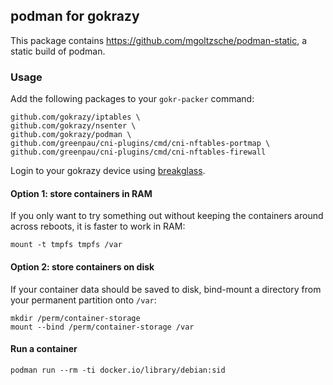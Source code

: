 ## podman for gokrazy

This package contains https://github.com/mgoltzsche/podman-static, a static
build of podman.

### Usage

Add the following packages to your `gokr-packer` command:

```
github.com/gokrazy/iptables \
github.com/gokrazy/nsenter \
github.com/gokrazy/podman \
github.com/greenpau/cni-plugins/cmd/cni-nftables-portmap \
github.com/greenpau/cni-plugins/cmd/cni-nftables-firewall
```

Login to your gokrazy device using
[breakglass](https://github.com/gokrazy/breakglass).

#### Option 1: store containers in RAM

If you only want to try something out without keeping the containers around
across reboots, it is faster to work in RAM:

```
mount -t tmpfs tmpfs /var
```

#### Option 2: store containers on disk

If your container data should be saved to disk, bind-mount a directory from your
permanent partition onto `/var`:

```
mkdir /perm/container-storage
mount --bind /perm/container-storage /var
```

#### Run a container

```
podman run --rm -ti docker.io/library/debian:sid
```
